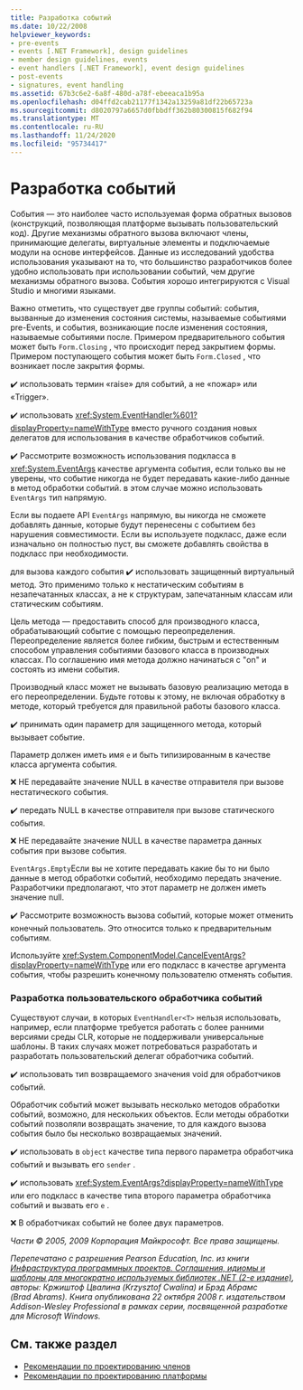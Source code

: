 ```yaml
---
title: Разработка событий
ms.date: 10/22/2008
helpviewer_keywords:
- pre-events
- events [.NET Framework], design guidelines
- member design guidelines, events
- event handlers [.NET Framework], event design guidelines
- post-events
- signatures, event handling
ms.assetid: 67b3c6e2-6a8f-480d-a78f-ebeeaca1b95a
ms.openlocfilehash: d04ffd2cab21177f1342a13259a81df22b65723a
ms.sourcegitcommit: d8020797a6657d0fbbdff362b80300815f682f94
ms.translationtype: MT
ms.contentlocale: ru-RU
ms.lasthandoff: 11/24/2020
ms.locfileid: "95734417"
---
```

# <a name="event-design"></a>Разработка событий

События — это наиболее часто используемая форма обратных вызовов (конструкций, позволяющая платформе вызывать пользовательский код). Другие механизмы обратного вызова включают члены, принимающие делегаты, виртуальные элементы и подключаемые модули на основе интерфейсов. Данные из исследований удобства использования указывают на то, что большинство разработчиков более удобно использовать при использовании событий, чем другие механизмы обратного вызова. События хорошо интегрируются с Visual Studio и многими языками.

 Важно отметить, что существует две группы событий: события, вызванные до изменения состояния системы, называемые событиями pre-Events, и события, возникающие после изменения состояния, называемые событиями после. Примером предварительного события может быть `Form.Closing` , что происходит перед закрытием формы. Примером поступающего события может быть `Form.Closed` , что возникает после закрытия формы.

 ✔️ использовать термин «raise» для событий, а не «пожар» или «Trigger».

 ✔️ использовать <xref:System.EventHandler%601?displayProperty=nameWithType> вместо ручного создания новых делегатов для использования в качестве обработчиков событий.

 ✔️ Рассмотрите возможность использования подкласса в <xref:System.EventArgs> качестве аргумента события, если только вы не уверены, что событие никогда не будет передавать какие-либо данные в метод обработки событий. в этом случае можно использовать `EventArgs` тип напрямую.

 Если вы подаете API `EventArgs` напрямую, вы никогда не сможете добавлять данные, которые будут перенесены с событием без нарушения совместимости. Если вы используете подкласс, даже если изначально он полностью пуст, вы сможете добавлять свойства в подкласс при необходимости.

 для вызова каждого события ✔️ использовать защищенный виртуальный метод. Это применимо только к нестатическим событиям в незапечатанных классах, а не к структурам, запечатанным классам или статическим событиям.

 Цель метода — предоставить способ для производного класса, обрабатывающий событие с помощью переопределения. Переопределение является более гибким, быстрым и естественным способом управления событиями базового класса в производных классах. По соглашению имя метода должно начинаться с "on" и состоять из имени события.

 Производный класс может не вызывать базовую реализацию метода в его переопределении. Будьте готовы к этому, не включая обработку в методе, который требуется для правильной работы базового класса.

 ✔️ принимать один параметр для защищенного метода, который вызывает событие.

 Параметр должен иметь имя `e` и быть типизированным в качестве класса аргумента события.

 ❌ НЕ передавайте значение NULL в качестве отправителя при вызове нестатического события.

 ✔️ передать NULL в качестве отправителя при вызове статического события.

 ❌ НЕ передавайте значение NULL в качестве параметра данных события при вызове события.

 `EventArgs.Empty`Если вы не хотите передавать какие бы то ни было данные в метод обработки событий, необходимо передать значение. Разработчики предполагают, что этот параметр не должен иметь значение null.

 ✔️ Рассмотрите возможность вызова событий, которые может отменить конечный пользователь. Это относится только к предварительным событиям.

 Используйте <xref:System.ComponentModel.CancelEventArgs?displayProperty=nameWithType> или его подкласс в качестве аргумента события, чтобы разрешить конечному пользователю отменять события.

### <a name="custom-event-handler-design"></a>Разработка пользовательского обработчика событий

 Существуют случаи, в которых `EventHandler<T>` нельзя использовать, например, если платформе требуется работать с более ранними версиями среды CLR, которые не поддерживали универсальные шаблоны. В таких случаях может потребоваться разработать и разработать пользовательский делегат обработчика событий.

 ✔️ использовать тип возвращаемого значения void для обработчиков событий.

 Обработчик событий может вызывать несколько методов обработки событий, возможно, для нескольких объектов. Если методы обработки событий позволяли возвращать значение, то для каждого вызова события было бы несколько возвращаемых значений.

 ✔️ использовать в `object` качестве типа первого параметра обработчика событий и вызывать его `sender` .

 ✔️ использовать <xref:System.EventArgs?displayProperty=nameWithType> или его подкласс в качестве типа второго параметра обработчика событий и вызвать его `e` .

 ❌ В обработчиках событий не более двух параметров.

 *Части © 2005, 2009 Корпорация Майкрософт. Все права защищены.*

 *Перепечатано с разрешения Pearson Education, Inc. из книги [Инфраструктура программных проектов. Соглашения, идиомы и шаблоны для многократно используемых библиотек .NET (2-е издание)](https://www.informit.com/store/framework-design-guidelines-conventions-idioms-and-9780321545619), авторы: Кржиштоф Цвалина (Krzysztof Cwalina) и Брэд Абрамс (Brad Abrams). Книга опубликована 22 октября 2008 г. издательством Addison-Wesley Professional в рамках серии, посвященной разработке для Microsoft Windows.*

## <a name="see-also"></a>См. также раздел

- [Рекомендации по проектированию членов](member.md)
- [Рекомендации по проектированию платформы](index.md)
